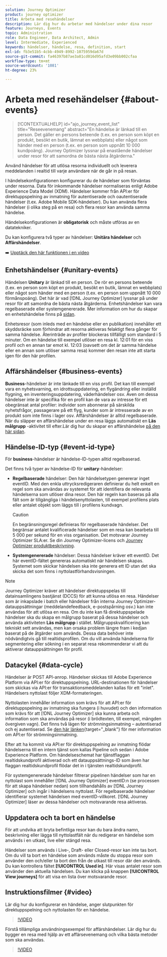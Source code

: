 ```yaml
---
solution: Journey Optimizer
product: journey optimizer
title: Arbeta med resehändelser
description: Lär dig hur du arbetar med händelser under dina resor
feature: Journeys, Events
topic: Administration
role: Data Engineer, Data Architect, Admin
level: Intermediate, Experienced
keywords: händelser, händelse, resa, definition, start
exl-id: fb3e51b5-4cbb-4949-8992-1075959da67d
source-git-commit: fa46397b87ae3a81cd016d95afd3e09bb002cfaa
workflow-type: tm+mt
source-wordcount: '1081'
ht-degree: 23%

---
```


# Arbeta med resehändelser {#about-events}

>[!CONTEXTUALHELP]
>id="ajo_journey_event_list"
>title="Reseevenemang"
>abstract="En händelse är länkad till en person. Det gäller en persons beteende (t.ex. en person som köpt en produkt, besökt en butik, lämnat en webbplats) eller något som händer med en person (t.ex. en person som uppnått 10 000 kundpoäng). Journey Optimizer lyssnar på enastående händelser under resor för att samordna de bästa nästa åtgärderna."

Använd händelser för att utlösa resorna individuellt och leverera meddelanden i realtid till varje användare när de går in på resan.

I händelsekonfigurationen konfigurerar du de händelser som förväntas under resorna. Data för inkommande händelser normaliseras enligt Adobe Experience Data Model (XDM). Händelser kommer från API:er för direktuppspelning av inmatning för autentiserade och oautentiserade händelser (t.ex. Adobe Mobile SDK-händelser). Du kan använda flera händelser (i olika steg på en resa) och flera resor kan använda samma händelse.

Händelsekonfigurationen är **obligatorisk** och måste utföras av en datatekniker.

Du kan konfigurera två typer av händelser: **Unitära händelser** och **Affärshändelser**.


➡️ [Upptäck den här funktionen i en video](#video)

## Enhetshändelser {#unitary-events}

Händelsen **Unitary** är länkad till en person. De rör en persons beteende (t.ex. en person som köpt en produkt, besökt en butik, lämnat en webbplats) eller något som händer med en person (t.ex. en person som uppnått 10 000 förmånspoäng). Det här är vad [!DNL Journey Optimizer] lyssnar på under resor för att samordna de bästa nästa åtgärderna. Enhetshändelser kan vara regelbaserade eller systemgenererade. Mer information om hur du skapar en enhetshändelse finns på [sidan](../event/about-creating.md).

Enhetsresor (som inleds med en händelse eller en publikation) innehåller ett skyddsräcke som förhindrar att resorna aktiveras felaktigt flera gånger för samma händelse. Återinträde av profiler blockeras tillfälligt som standard i 5 minuter. Om en händelse till exempel utlöser en resa kl. 12:01 för en viss profil och en annan tar emot kl. 12:03 (oavsett om det är samma händelse eller en annan som utlöser samma resa) kommer den resan inte att starta igen för den här profilen.

## Affärshändelser {#business-events}

**Business**-händelser är inte länkade till en viss profil. Det kan till exempel vara en nyhetsvarning, en idrottsuppdatering, en flygändring eller inställd flygning, en inventeringsuppdatering, väderhändelser osv. Även om dessa händelser inte är specifika för en profil kan de vara av intresse för ett obegränsat antal profiler: individer som abonnerar på särskilda nyhetsfrågor, passagerare på ett flyg, kunder som är intresserade av en produkt som inte finns i lager osv. Affärshändelser är alltid regelbaserade. När du släpper en affärshändelse under en resa läggs automatiskt en **Läs målgrupp** -aktivitet till efter.Lär dig hur du skapar en affärshändelse [på den här sidan](../event/about-creating-business.md).


## Händelse-ID-typ {#event-id-type}

För **business**-händelser är händelse-ID-typen alltid regelbaserad.

Det finns två typer av händelse-ID för **unitary**-händelser:

* **Regelbaserade** händelser: Den här händelsetypen genererar inget eventID. Med den enkla uttrycksredigeraren definierar du helt enkelt en regel som ska användas av systemet för att identifiera de relevanta händelserna som utlöser dina resor. Den här regeln kan baseras på alla fält som är tillgängliga i händelsenyttolasten, till exempel profilens plats eller antalet objekt som läggs till i profilens kundvagn.

  >[!CAUTION]
  >
  >En begränsningsregel definieras för regelbaserade händelser. Det begränsar antalet kvalificerade händelser som en resa kan bearbeta till 5 000 per sekund för en viss organisation. Det motsvarar Journey Optimizer SLA:er. Se din Journey Optimizer-licens och [Journey Optimizer produktbeskrivning](https://helpx.adobe.com/legal/product-descriptions/adobe-journey-optimizer.html).

* **Systemgenererade** händelser: Dessa händelser kräver ett eventID. Det här eventID-fältet genereras automatiskt när händelsen skapas. Systemet som skickar händelsen ska inte generera ett ID utan det ska skicka det som finns i nyttolastförhandsvisningen.

>[!NOTE]
>
>Journey Optimizer kräver att händelser direktuppspelas till datainsamlingens bastjänst (DCCS) för att kunna utlösa en resa. Händelser som är inkapslade i batch eller händelser från interna Journey Optimizer-datauppsättningar (meddelandefeedback, e-postspårning osv.) kan inte användas för att utlösa en resa. Om du inte kan få direktuppspelade händelser ska du skapa en målgrupp baserat på dessa händelser och använda aktiviteten **Läs målgrupp** i stället. Målgruppskvalificering kan tekniskt sett användas, men kan orsaka problem längre fram i kedjan baserat på de åtgärder som används. Dessa data behöver inte nödvändigtvis gå till realtidsprofilen. Om du vill använda händelserna för segmentering eller sökning i en separat resa rekommenderar vi att du aktiverar datauppsättningen för profil.

## Datacykel {#data-cycle}

Händelser är POST API-anrop. Händelser skickas till Adobe Experience Platform via API:er för direktuppspelning. URL-destinationen för händelser som skickas via API:er för transaktionsmeddelanden kallas för ett &quot;inlet&quot;. Händelsers nyttolast följer XDM-formateringen.

Nyttolasten innehåller information som krävs för att API:er för direktuppspelning av inmatning ska fungera (i huvudet) och den information som krävs för att [!DNL Journey Optimizer] ska kunna arbeta och information som ska användas på resor (i brödtexten, till exempel, mängden övergiven vagn). Det finns två lägen för strömningsinmatning – autentiserad och ej autentiserad. Se [den här länken](https://experienceleague.adobe.com/docs/experience-platform/xdm/api/getting-started.html){target="_blank"} för mer information om API:er för strömningsinmatning.

Efter att ha kommit via API:er för direktuppspelning av inmatning flödar händelserna till en intern tjänst som kallas Pipeline och sedan i Adobe Experience Platform. Om händelseschemat har tjänstflaggan realtidskundprofil aktiverad och ett datauppsättnings-ID som även har flaggan realtidskundprofil flödar det in i tjänsten realtidskundprofil.

För systemgenererade händelser filtrerar pipelinen händelser som har en nyttolast som innehåller [!DNL Journey Optimizer] eventID:n (se processen för att skapa händelser nedan) som tillhandahålls av [!DNL Journey Optimizer] och ingår i händelsens nyttolast. För regelbaserade händelser identifierar systemet händelsen med eventID-villkoret. [!DNL Journey Optimizer] läser av dessa händelser och motsvarande resa aktiveras.

## Uppdatera och ta bort en händelse

För att undvika att bryta befintliga resor kan du bara ändra namn, beskrivning eller lägga till nyttolastfält när du redigerar en händelse som används i en utkast, live eller stängd resa.

Händelser som används i Live-, Draft- eller Closed-resor kan inte tas bort. Om du vill ta bort en händelse som används måste du stoppa resor som använder den och/eller ta bort den från de utkast till resor där den används. Du kan kontrollera fältet **[!UICONTROL Used in]**. Här visas antalet resor som använder den aktuella händelsen. Du kan klicka på knappen **[!UICONTROL View journeys]** för att visa en lista över motsvarande resor.

## Instruktionsfilmer {#video}

Lär dig hur du konfigurerar en händelse, anger slutpunkten för direktuppspelning och nyttolasten för en händelse.

>[!VIDEO](https://video.tv.adobe.com/v/336253?quality=12)

Förstå tillämpliga användningsexempel för affärshändelser. Lär dig hur du bygger en resa med hjälp av ett affärsevenemang och vilka bästa metoder som ska användas.

>[!VIDEO](https://video.tv.adobe.com/v/334234?quality=12)
